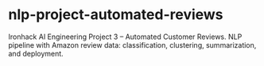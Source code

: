 # nlp-project-automated-reviews
Ironhack AI Engineering Project 3 – Automated Customer Reviews. NLP pipeline with Amazon review data: classification, clustering, summarization, and deployment.
